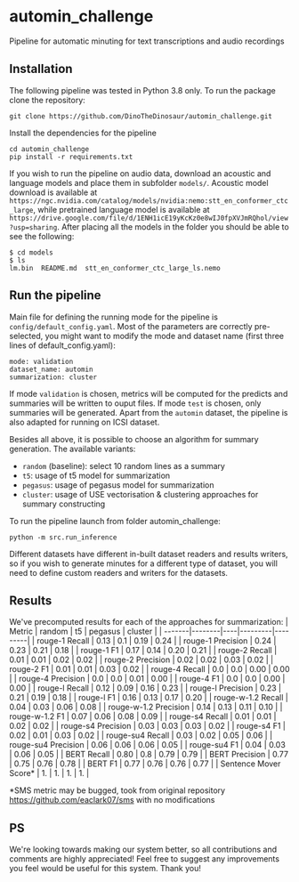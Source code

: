# automin_challenge

Pipeline for automatic minuting for text transcriptions and audio recordings

## Installation

The following pipeline was tested in Python 3.8 only. To run the package clone the repository:
```
git clone https://github.com/DinoTheDinosaur/automin_challenge.git
```
Install the dependencies for the pipeline
```
cd automin_challenge
pip install -r requirements.txt
```
If you wish to run the pipeline on audio data, download an acoustic and language models and place them in subfolder `models/`. Acoustic model download is available at `https://ngc.nvidia.com/catalog/models/nvidia:nemo:stt_en_conformer_ctc_large`, while pretrained language model is available at `https://drive.google.com/file/d/1ENH1icE19yKcKz0e8wIJ0fpXVJmRQhol/view?usp=sharing`. After placing all the models in the folder you should be able to see the following:
```
$ cd models
$ ls
lm.bin  README.md  stt_en_conformer_ctc_large_ls.nemo
```

## Run the pipeline

Main file for defining the running mode for the pipeline is `config/default_config.yaml`. Most of the parameters are correctly pre-selected, you might want to modify the mode and dataset name (first three lines of default_config.yaml):
```
mode: validation
dataset_name: automin
summarization: cluster
```
If mode `validation` is chosen, metrics will be computed for the predicts and summaries will be written to ouput files. If mode `test` is chosen, only summaries will be generated. Apart from the `automin` dataset, the pipeline is also adapted for running on ICSI dataset.

Besides all above, it is possible to choose an algorithm for summary generation. The available variants:
- `random` (baseline): select 10 random lines as a summary
- `t5`: usage of t5 model for summarization
- `pegasus`: usage of pegasus model for summarization
- `cluster`: usage of USE vectorisation & clustering approaches for summary constructing

To run the pipeline launch from folder automin_challenge:

```
python -m src.run_inference
```
Different datasets have different in-built dataset readers and results writers, so if you wish to generate minutes for a different type of dataset, you will need to define custom readers and writers for the datasets.

## Results

We've precomputed results for each of the approaches for summarization:
| Metric | random | t5 | pegasus | cluster |
| -------|--------|----|---------|---------|
| rouge-1 Recall | 0.13 | 0.1 | 0.19 | 0.24 |
| rouge-1 Precision | 0.24 | 0.23 | 0.21 | 0.18 |
| rouge-1 F1 | 0.17 | 0.14 | 0.20 | 0.21 |
| rouge-2 Recall | 0.01 | 0.01 | 0.02 | 0.02 |
| rouge-2 Precision | 0.02 | 0.02 | 0.03 | 0.02 |
| rouge-2 F1 | 0.01 | 0.01 | 0.03 | 0.02 |
| rouge-4 Recall | 0.0 | 0.0 | 0.00 | 0.00 |
| rouge-4 Precision | 0.0 | 0.0 | 0.01 | 0.00 |
| rouge-4 F1 | 0.0 | 0.0 | 0.00 | 0.00 |
| rouge-l Recall | 0.12 | 0.09 | 0.16 | 0.23 |
| rouge-l Precision | 0.23 | 0.21 | 0.19 | 0.18 |
| rouge-l F1 | 0.16 | 0.13 | 0.17 | 0.20 |
| rouge-w-1.2 Recall | 0.04 | 0.03 | 0.06 | 0.08 |
| rouge-w-1.2 Precision | 0.14 | 0.13 | 0.11 | 0.10 |
| rouge-w-1.2 F1 | 0.07 | 0.06 | 0.08 | 0.09 |
| rouge-s4 Recall | 0.01 | 0.01 | 0.02 | 0.02 |
| rouge-s4 Precision | 0.03 | 0.03 | 0.03 | 0.02 |
| rouge-s4 F1 | 0.02 | 0.01 | 0.03 | 0.02 |
| rouge-su4 Recall | 0.03 | 0.02 | 0.05 | 0.06 |
| rouge-su4 Precision | 0.06 | 0.06 | 0.06 | 0.05 |
| rouge-su4 F1 | 0.04 | 0.03 | 0.06 | 0.05 |
| BERT Recall | 0.80 | 0.8 | 0.79 | 0.79 |
| BERT Precision | 0.77 | 0.75 | 0.76 | 0.78 |
| BERT F1 | 0.77 | 0.76 | 0.76 | 0.77 |
| Sentence Mover Score* | 1. | 1. | 1. | 1. |

*SMS metric may be bugged, took from original repository https://github.com/eaclark07/sms with no modifications

## PS

We're looking towards making our system better, so all contributions and comments are highly appreciated! Feel free to suggest any improvements you feel would be useful for this system. Thank you!
